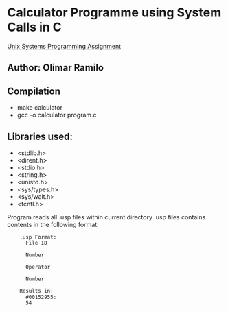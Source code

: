 # Calculator Programme using System Calls in C
[Unix Systems Programming Assignment](https://www.curtin.edu.au/study/offering/unit-ug-unix-systems-programming--comp2002/)

## Author: Olimar Ramilo 

## Compilation
- make calculator
- gcc -o calculator program.c
  
## Libraries used:
- <stdlib.h>
- <dirent.h>
- <stdio.h>
- <string.h>
- <unistd.h>
- <sys/types.h>
- <sys/wait.h>
- <fcntl.h>

Program reads all .usp files within current directory
.usp files contains contents in the following format:
    
        .usp Format:
          File ID
          
          Number
          
          Operator
          
          Number
        
        Results in:
          #00152955:
          54
